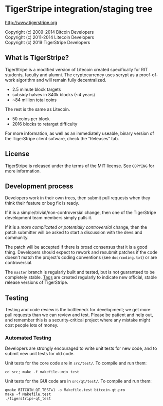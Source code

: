 TigerStripe integration/staging tree
================================

http://www.tigerstripe.org

Copyright (c) 2009-2014 Bitcoin Developers<br/>
Copyright (c) 2011-2014 Litecoin Developers<br/>
Copyright (c) 2019 TigerStripe Developers<br/>

What is TigerStripe?
----------------

TigerStripe is a modified version of Litecoin created specifically for RIT students, faculty and alumni. The cryptocurrency uses scrypt as a proof-of-work algorithm and will remain fully decentralized.
 - 2.5 minute block targets
 - subsidy halves in 840k blocks (~4 years)
 - ~84 million total coins

The rest is the same as Litecoin.
 - 50 coins per block
 - 2016 blocks to retarget difficulty

For more information, as well as an immediately useable, binary version of
the TigerStripe client sofware, check the "Releases" tab.

License
-------

TigerStripe is released under the terms of the MIT license. See `COPYING` for more
information.

Development process
-------------------

Developers work in their own trees, then submit pull requests when they think
their feature or bug fix is ready.

If it is a simple/trivial/non-controversial change, then one of the TigerStripe
development team members simply pulls it.

If it is a *more complicated or potentially controversial* change, then the patch
submitter will be asked to start a discussion with the devs and community.

The patch will be accepted if there is broad consensus that it is a good thing.
Developers should expect to rework and resubmit patches if the code doesn't
match the project's coding conventions (see `doc/coding.txt`) or are
controversial.

The `master` branch is regularly built and tested, but is not guaranteed to be
completely stable. [Tags](https://github.com/tigerstripe-project/tigerstripe/tags) are created
regularly to indicate new official, stable release versions of TigerStripe.

Testing
-------

Testing and code review is the bottleneck for development; we get more pull
requests than we can review and test. Please be patient and help out, and
remember this is a security-critical project where any mistake might cost people
lots of money.

### Automated Testing

Developers are strongly encouraged to write unit tests for new code, and to
submit new unit tests for old code.

Unit tests for the core code are in `src/test/`. To compile and run them:

    cd src; make -f makefile.unix test

Unit tests for the GUI code are in `src/qt/test/`. To compile and run them:

    qmake BITCOIN_QT_TEST=1 -o Makefile.test bitcoin-qt.pro
    make -f Makefile.test
    ./tigerstripe-qt_test

